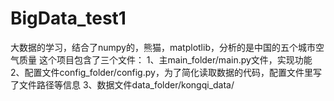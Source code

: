 # BigData_test1
大数据的学习，结合了numpy的，熊猫，matplotlib，分析的是中国的五个城市空气质量
这个项目包含了三个文件：
1、主main_folder/main.py文件，实现功能
2、配置文件config_folder/config.py，为了简化读取数据的代码，配置文件里写了文件路径等信息
3、数据文件data_folder/kongqi_data/
